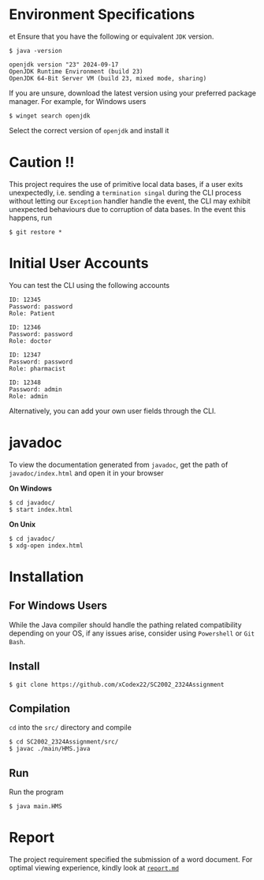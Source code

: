 # Environment Specifications
et
Ensure that you have the following or equivalent `JDK` version. 

```console
$ java -version

openjdk version "23" 2024-09-17
OpenJDK Runtime Environment (build 23)
OpenJDK 64-Bit Server VM (build 23, mixed mode, sharing)
```

If you are unsure, download the latest version using your preferred package manager. For example, for Windows users

```console
$ winget search openjdk
```

Select the correct version of `openjdk` and install it

# Caution !!

This project requires the use of primitive local data bases, if a user exits unexpectedly, i.e. sending a `termination singal` during the CLI process without letting our `Exception` handler handle the event, the CLI may exhibit unexpected behaviours due to corruption of data bases. In the event this happens, run

```
$ git restore *
```

# Initial User Accounts

You can test the CLI using the following accounts

```
ID: 12345
Password: password
Role: Patient

ID: 12346
Password: password
Role: doctor

ID: 12347
Password: password
Role: pharmacist

ID: 12348
Password: admin
Role: admin
```

Alternatively, you can add your own user fields through the CLI.

# javadoc

To view the documentation generated from `javadoc`, get the path of `javadoc/index.html` and open it in your browser

**On Windows**
```console
$ cd javadoc/
$ start index.html
```

**On Unix**
```console
$ cd javadoc/
$ xdg-open index.html
```

# Installation 

## For Windows Users

While the Java compiler should handle the pathing related compatibility depending on your OS, if any issues arise, consider using `Powershell` or `Git Bash`. 

## Install

```console
$ git clone https://github.com/xCodex22/SC2002_2324Assignment
```
## Compilation
`cd` into the `src/` directory and compile

```console
$ cd SC2002_2324Assignment/src/
$ javac ./main/HMS.java 
```
## Run 
Run the program
```console
$ java main.HMS
```

# Report

The project requirement specified the submission of a word document. For optimal viewing experience, kindly look at [`report.md`](docs/report.md)
